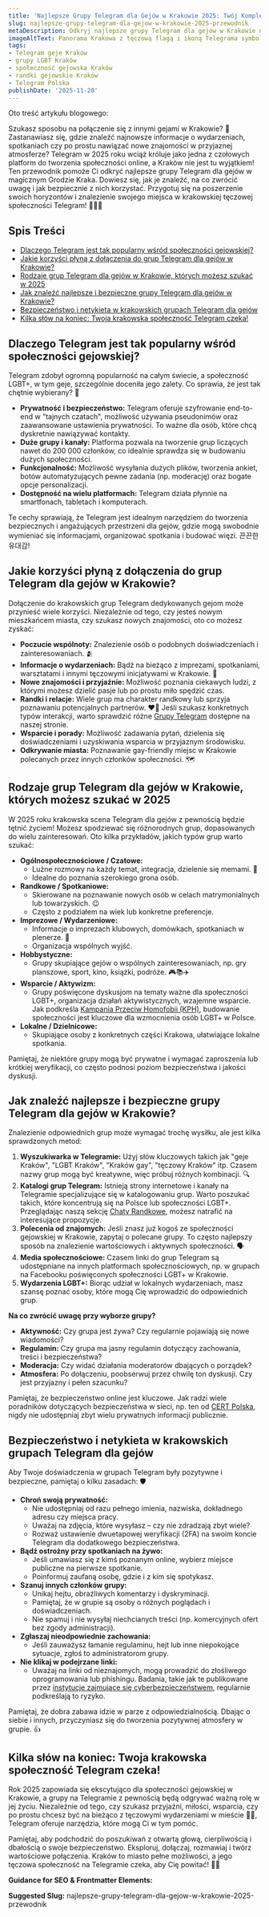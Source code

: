 ```yaml
---
title: 'Najlepsze Grupy Telegram dla Gejów w Krakowie 2025: Twój Kompletny Przewodnik'
slug: najlepsze-grupy-telegram-dla-gejow-w-krakowie-2025-przewodnik
metaDescription: Odkryj najlepsze grupy Telegram dla gejów w Krakowie na 2025 rok! 🏳️‍🌈 Dowiedz się, jak je znaleźć, dołączyć i bezpiecznie korzystać. Twój przewodnik po krakowskiej społeczności gejowskiej online.
imageAltText: Panorama Krakowa z tęczową flagą i ikoną Telegrama symbolizująca społeczność gejowską w mieście.
tags:
- Telegram geje Kraków
- grupy LGBT Kraków
- społeczność gejowska Kraków
- randki gejowskie Kraków
- Telegram Polska
publishDate: '2025-11-20'
---
```


Oto treść artykułu blogowego:

Szukasz sposobu na połączenie się z innymi gejami w Krakowie? 👬 Zastanawiasz się, gdzie znaleźć najnowsze informacje o wydarzeniach, spotkaniach czy po prostu nawiązać nowe znajomości w przyjaznej atmosferze? Telegram w 2025 roku wciąż króluje jako jedna z czołowych platform do tworzenia społeczności online, a Kraków nie jest tu wyjątkiem! Ten przewodnik pomoże Ci odkryć najlepsze grupy Telegram dla gejów w magicznym Grodzie Kraka. Dowiesz się, jak je znaleźć, na co zwrócić uwagę i jak bezpiecznie z nich korzystać. Przygotuj się na poszerzenie swoich horyzontów i znalezienie swojego miejsca w krakowskiej tęczowej społeczności Telegram! 🏳️‍🌈✨

## Spis Treści

- [Dlaczego Telegram jest tak popularny wśród społeczności gejowskiej?](#dlaczego-telegram-jest-tak-popularny-wsrod-spolecznosci-gejowskiej)
- [Jakie korzyści płyną z dołączenia do grup Telegram dla gejów w Krakowie?](#jakie-korzysci-plyna-z-dolaczenia-do-grup-telegram-dla-gejow-w-krakowie)
- [Rodzaje grup Telegram dla gejów w Krakowie, których możesz szukać w 2025](#rodzaje-grup-telegram-dla-gejow-w-krakowie-ktorych-mozesz-szukac-w-2025)
- [Jak znaleźć najlepsze i bezpieczne grupy Telegram dla gejów w Krakowie?](#jak-znalezc-najlepsze-i-bezpieczne-grupy-telegram-dla-gejow-w-krakowie)
- [Bezpieczeństwo i netykieta w krakowskich grupach Telegram dla gejów](#bezpieczenstwo-i-netykieta-w-krakowskich-grupach-telegram-dla-gejow)
- [Kilka słów na koniec: Twoja krakowska społeczność Telegram czeka!](#kilka-slow-na-koniec-twoja-krakowska-spolecznosc-telegram-czeka)

## Dlaczego Telegram jest tak popularny wśród społeczności gejowskiej?

Telegram zdobył ogromną popularność na całym świecie, a społeczność LGBT+, w tym geje, szczególnie doceniła jego zalety. Co sprawia, że jest tak chętnie wybierany? 🤔

*   **Prywatność i bezpieczeństwo:** Telegram oferuje szyfrowanie end-to-end w "tajnych czatach", możliwość używania pseudonimów oraz zaawansowane ustawienia prywatności. To ważne dla osób, które chcą dyskretnie nawiązywać kontakty.
*   **Duże grupy i kanały:** Platforma pozwala na tworzenie grup liczących nawet do 200 000 członków, co idealnie sprawdza się w budowaniu dużych społeczności.
*   **Funkcjonalność:** Możliwość wysyłania dużych plików, tworzenia ankiet, botów automatyzujących pewne zadania (np. moderację) oraz bogate opcje personalizacji.
*   **Dostępność na wielu platformach:** Telegram działa płynnie na smartfonach, tabletach i komputerach.

Te cechy sprawiają, że Telegram jest idealnym narzędziem do tworzenia bezpiecznych i angażujących przestrzeni dla gejów, gdzie mogą swobodnie wymieniać się informacjami, organizować spotkania i budować więzi. 끈끈한 유대감!

## Jakie korzyści płyną z dołączenia do grup Telegram dla gejów w Krakowie?

Dołączenie do krakowskich grup Telegram dedykowanych gejom może przynieść wiele korzyści. Niezależnie od tego, czy jesteś nowym mieszkańcem miasta, czy szukasz nowych znajomości, oto co możesz zyskać:

*   **Poczucie wspólnoty:** Znalezienie osób o podobnych doświadczeniach i zainteresowaniach. 🫂
*   **Informacje o wydarzeniach:** Bądź na bieżąco z imprezami, spotkaniami, warsztatami i innymi tęczowymi inicjatywami w Krakowie. 🎉
*   **Nowe znajomości i przyjaźnie:** Możliwość poznania ciekawych ludzi, z którymi możesz dzielić pasje lub po prostu miło spędzić czas.
*   **Randki i relacje:** Wiele grup ma charakter randkowy lub sprzyja poznawaniu potencjalnych partnerów. ❤️‍🔥 Jeśli szukasz konkretnych typów interakcji, warto sprawdzić różne [Grupy Telegram](/grupy) dostępne na naszej stronie.
*   **Wsparcie i porady:** Możliwość zadawania pytań, dzielenia się doświadczeniami i uzyskiwania wsparcia w przyjaznym środowisku.
*   **Odkrywanie miasta:** Poznawanie gay-friendly miejsc w Krakowie polecanych przez innych członków społeczności. 🗺️

## Rodzaje grup Telegram dla gejów w Krakowie, których możesz szukać w 2025

W 2025 roku krakowska scena Telegram dla gejów z pewnością będzie tętnić życiem! Możesz spodziewać się różnorodnych grup, dopasowanych do wielu zainteresowań. Oto kilka przykładów, jakich typów grup warto szukać:

*   **Ogólnospołecznościowe / Czatowe:**
    *   Luźne rozmowy na każdy temat, integracja, dzielenie się memami. 🤩
    *   Idealne do poznania szerokiego grona osób.
*   **Randkowe / Spotkaniowe:**
    *   Skierowane na poznawanie nowych osób w celach matrymonialnych lub towarzyskich. 😉
    *   Często z podziałem na wiek lub konkretne preferencje.
*   **Imprezowe / Wydarzeniowe:**
    *   Informacje o imprezach klubowych, domówkach, spotkaniach w plenerze. 🥳
    *   Organizacja wspólnych wyjść.
*   **Hobbystyczne:**
    *   Grupy skupiające gejów o wspólnych zainteresowaniach, np. gry planszowe, sport, kino, książki, podróże. 🎮📚✈️
*   **Wsparcie / Aktywizm:**
    *   Grupy poświęcone dyskusjom na tematy ważne dla społeczności LGBT+, organizacja działań aktywistycznych, wzajemne wsparcie. Jak podkreśla [Kampania Przeciw Homofobii (KPH)](https://kph.org.pl/), budowanie społeczności jest kluczowe dla wzmocnienia osób LGBT+ w Polsce.
*   **Lokalne / Dzielnicowe:**
    *   Skupiające osoby z konkretnych części Krakowa, ułatwiające lokalne spotkania.

Pamiętaj, że niektóre grupy mogą być prywatne i wymagać zaproszenia lub krótkiej weryfikacji, co często podnosi poziom bezpieczeństwa i jakości dyskusji.

## Jak znaleźć najlepsze i bezpieczne grupy Telegram dla gejów w Krakowie?

Znalezienie odpowiednich grup może wymagać trochę wysiłku, ale jest kilka sprawdzonych metod:

1.  **Wyszukiwarka w Telegramie:** Użyj słów kluczowych takich jak "geje Kraków", "LGBT Kraków", "Kraków gay", "tęczowy Kraków" itp. Czasem nazwy grup mogą być kreatywne, więc próbuj różnych kombinacji. 🔍
2.  **Katalogi grup Telegram:** Istnieją strony internetowe i kanały na Telegramie specjalizujące się w katalogowaniu grup. Warto poszukać takich, które koncentrują się na Polsce lub społeczności LGBT+. Przeglądając naszą sekcję [Chaty Randkowe](/chat/randki), możesz natrafić na interesujące propozycje.
3.  **Polecenia od znajomych:** Jeśli znasz już kogoś ze społeczności gejowskiej w Krakowie, zapytaj o polecane grupy. To często najlepszy sposób na znalezienie wartościowych i aktywnych społeczności. 🗣️
4.  **Media społecznościowe:** Czasem linki do grup Telegram są udostępniane na innych platformach społecznościowych, np. w grupach na Facebooku poświęconych społeczności LGBT+ w Krakowie.
5.  **Wydarzenia LGBT+:** Biorąc udział w lokalnych wydarzeniach, masz szansę poznać osoby, które mogą Cię wprowadzić do odpowiednich grup.

**Na co zwrócić uwagę przy wyborze grupy?**
*   **Aktywność:** Czy grupa jest żywa? Czy regularnie pojawiają się nowe wiadomości?
*   **Regulamin:** Czy grupa ma jasny regulamin dotyczący zachowania, treści i bezpieczeństwa?
*   **Moderacja:** Czy widać działania moderatorów dbających o porządek?
*   **Atmosfera:** Po dołączeniu, poobserwuj przez chwilę ton dyskusji. Czy jest przyjazny i pełen szacunku?

Pamiętaj, że bezpieczeństwo online jest kluczowe. Jak radzi wiele poradników dotyczących bezpieczeństwa w sieci, np. ten od [CERT Polska](https://www.cert.pl/ouch/), nigdy nie udostępniaj zbyt wielu prywatnych informacji publicznie.

## Bezpieczeństwo i netykieta w krakowskich grupach Telegram dla gejów

Aby Twoje doświadczenia w grupach Telegram były pozytywne i bezpieczne, pamiętaj o kilku zasadach: 🛡️

*   **Chroń swoją prywatność:**
    *   Nie udostępniaj od razu pełnego imienia, nazwiska, dokładnego adresu czy miejsca pracy.
    *   Uważaj na zdjęcia, które wysyłasz – czy nie zdradzają zbyt wiele?
    *   Rozważ ustawienie dwuetapowej weryfikacji (2FA) na swoim koncie Telegram dla dodatkowego bezpieczeństwa.
*   **Bądź ostrożny przy spotkaniach na żywo:**
    *   Jeśli umawiasz się z kimś poznanym online, wybierz miejsce publiczne na pierwsze spotkanie.
    *   Poinformuj zaufaną osobę, gdzie i z kim się spotykasz.
*   **Szanuj innych członków grupy:**
    *   Unikaj hejtu, obraźliwych komentarzy i dyskryminacji.
    *   Pamiętaj, że w grupie są osoby o różnych poglądach i doświadczeniach.
    *   Nie spamuj i nie wysyłaj niechcianych treści (np. komercyjnych ofert bez zgody administracji).
*   **Zgłaszaj nieodpowiednie zachowania:**
    *   Jeśli zauważysz łamanie regulaminu, hejt lub inne niepokojące sytuacje, zgłoś to administratorom grupy.
*   **Nie klikaj w podejrzane linki:**
    *   Uważaj na linki od nieznajomych, mogą prowadzić do złośliwego oprogramowania lub phishingu. Badania, takie jak te publikowane przez [instytucje zajmujące się cyberbezpieczeństwem](https://www.kaspersky.pl/resource-center/preemptive-safety/phishing-prevention-tips), regularnie podkreślają to ryzyko.

Pamiętaj, że dobra zabawa idzie w parze z odpowiedzialnością. Dbając o siebie i innych, przyczyniasz się do tworzenia pozytywnej atmosfery w grupie. 👍

## Kilka słów na koniec: Twoja krakowska społeczność Telegram czeka!

Rok 2025 zapowiada się ekscytująco dla społeczności gejowskiej w Krakowie, a grupy na Telegramie z pewnością będą odgrywać ważną rolę w jej życiu. Niezależnie od tego, czy szukasz przyjaźni, miłości, wsparcia, czy po prostu chcesz być na bieżąco z tęczowymi wydarzeniami w mieście 🕺💃, Telegram oferuje narzędzia, które mogą Ci w tym pomóc.

Pamiętaj, aby podchodzić do poszukiwań z otwartą głową, cierpliwością i dbałością o swoje bezpieczeństwo. Eksploruj, dołączaj, rozmawiaj i twórz wartościowe połączenia. Kraków to miasto pełne możliwości, a jego tęczowa społeczność na Telegramie czeka, aby Cię powitać! 👋😊

**Guidance for SEO & Frontmatter Elements:**


**Suggested Slug:**
najlepsze-grupy-telegram-dla-gejow-w-krakowie-2025-przewodnik
